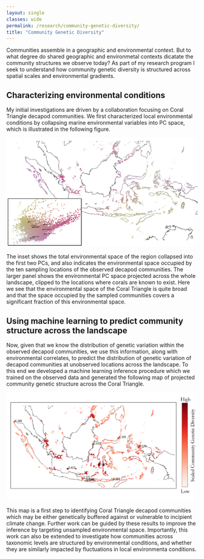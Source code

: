 ```yaml
---
layout: single
classes: wide
permalink: /research/community-genetic-diversity/
title: "Community Genetic Diversity"
---
```


Communities assemble in a geographic and environmental context. But to what
degree do shared geographic and environmetal contexts dicatate the community
structures we observe today? As part of my research program I seek to
understand how community genetic diversity is structured across spatial
scales and environmental gradients.

## Characterizing environmental conditions
My initial investigations are driven by a collaboration focusing on Coral
Triangle decapod communities. We first characterized local environmental
conditions by collapsing marine environmental variables into PC space, which
is illustrated in the following figure.

![Characterizing environmental PC space](/assets/images/Env_PC_Space.png)

The inset shows the total environmental space of the region collapsed into the
first two PCs, and also indicates the environmental space occupied by the ten
sampling locations of the observed decapod communities. The larger panel shows
the environmental PC space projected across the whole landscape, clipped to
the locations where corals are known to exist. Here we see that the
environmental space of the Coral Triangle is quite broad and that the space
occupied by the sampled communities covers a significant fraction of this
environmental space.

## Using machine learning to predict community structure across the landscape
Now, given that we know the distribution of genetic variation within the
observed decapod communities, we use this information, along with environmental
correlates, to predict the distribution of genetic variation of decapod
communities at unobserved locations across the landscape. To this end we
developed a machine learning inference procedure which we trained on the
observed data and generated the following map of projected community genetic
structure across the Coral Triangle.

![Predicting community genetic diversity structure across the landscape](/assets/images/PredictedGeneticStructure.png)

This map is a first step to identifying Coral Triangle decapod communities
which may be either genetically buffered against or vulnerable to incipient
climate change. Further work can be guided by these results to improve the
inference by targeting unsampled environmental space. Importantly, this
work can also be extended to investigate how communities across taxonomic
levels are structured by environmental conditions, and whether they are
similarly impacted by fluctuations in local environmenta conditions.

